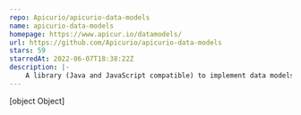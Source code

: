 ```yaml
---
repo: Apicurio/apicurio-data-models
name: apicurio-data-models
homepage: https://www.apicur.io/datamodels/
url: https://github.com/Apicurio/apicurio-data-models
stars: 59
starredAt: 2022-06-07T18:38:22Z
description: |-
    A library (Java and JavaScript compatible) to implement data models for OpenAPI and AsyncAPI.
---
```


[object Object]

